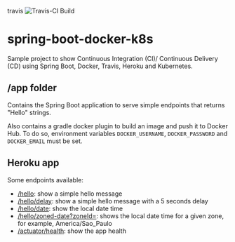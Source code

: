 travis ![Travis-CI Build](https://travis-ci.org/tatorodrigo/spring-boot-docker-k8s.svg?branch=master)

# spring-boot-docker-k8s

Sample project to show Continuous Integration (CI)/ Continuous Delivery (CD) using Spring Boot, Docker, Travis, Heroku and Kubernetes.

## /app folder

Contains the Spring Boot application to serve simple endpoints that returns "Hello" strings.

Also contains a gradle docker plugin to build an image and push it to Docker Hub. To do so, environment variables `DOCKER_USERNAME`, `DOCKER_PASSWORD` and `DOCKER_EMAIL` must be set.

## Heroku app

Some endpoints available:
- [/hello](https://spring-boot-docker-k8s.herokuapp.com/hello): show a simple hello message
- [/hello/delay](https://spring-boot-docker-k8s.herokuapp.com/hello/delay): show a simple hello message with a 5 seconds delay
- [/hello/date](https://spring-boot-docker-k8s.herokuapp.com/hello/date): show the local date time
- [/hello/zoned-date?zoneId=](https://spring-boot-docker-k8s.herokuapp.com/hello/zoned-date?zoneId=America/Sao_Paulo): shows the local date time for a given zone, for example, America/Sao_Paulo
- [/actuator/health](https://spring-boot-docker-k8s.herokuapp.com/actuator/health): show the app health
